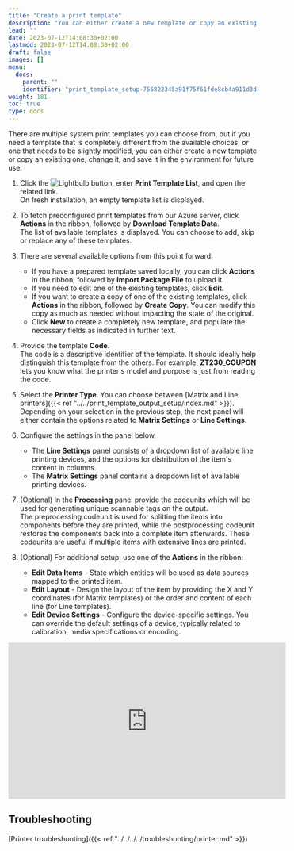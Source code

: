 ```yaml
---
title: "Create a print template"
description: "You can either create a new template or copy an existing one, change it, and save it in the environment for future use."
lead: ""
date: 2023-07-12T14:08:30+02:00
lastmod: 2023-07-12T14:08:30+02:00
draft: false
images: []
menu:
  docs:
    parent: ""
    identifier: "print_template_setup-756822345a91f75f61fde8cb4a911d3d"
weight: 181
toc: true
type: docs
---
```


There are multiple system print templates you can choose from, but if you need a template that is completely different from the available choices, or one that needs to be slightly modified, you can either create a new template or copy an existing one, change it, and save it in the environment for future use. 

1. Click the ![Lightbulb](Lightbulb_icon.PNG) button, enter **Print Template List**, and open the related link.    
   On fresh installation, an empty template list is displayed.
2. To fetch preconfigured print templates from our Azure server, click **Actions** in the ribbon, followed by **Download Template Data**.     
   The list of available templates is displayed. You can choose to add, skip or replace any of these templates.
3. There are several available options from this point forward:   
   - If you have a prepared template saved locally, you can click **Actions** in the ribbon, followed by **Import Package File** to upload it.
   - If you need to edit one of the existing templates, click **Edit**.
   - If you want to create a copy of one of the existing templates, click **Actions** in the ribbon, followed by **Create Copy**. You can modify this copy as much as needed without impacting the state of the original.
   - Click **New** to create a completely new template, and populate the necessary fields as indicated in further text. 

4. Provide the template **Code**.       
   The code is a descriptive identifier of the template. It should ideally help distinguish this template from the others. For example, **ZT230_COUPON** lets you know what the printer's model and purpose is just from reading the code.
5. Select the **Printer Type**. You can choose between [Matrix and Line printers]({{< ref "../../print_template_output_setup/index.md" >}}).      
   Depending on your selection in the previous step, the next panel will either contain the options related to **Matrix Settings** or **Line Settings**.
6. Configure the settings in the panel below.     
   - The **Line Settings** panel consists of a dropdown list of available line printing devices, and the options for distribution of the item's content in columns. 
   - The **Matrix Settings** panel contains a dropdown list of available printing devices.  
7. (Optional) In the **Processing** panel provide the codeunits which will be used for generating unique scannable tags on the output.    
   The preprocessing codeunit is used for splitting the items into components before they are printed, while the postprocessing codeunit restores the components back into a complete item afterwards. These codeunits are useful if multiple items with extensive lines are printed. 
8. (Optional) For additional setup, use one of the **Actions** in the ribbon:   
   - **Edit Data Items** - State which entities will be used as data sources mapped to the printed item. 
   - **Edit Layout** - Design the layout of the item by providing the X and Y coordinates (for Matrix templates) or the order and content of each line (for Line templates). 
   - **Edit Device Settings** - Configure the device-specific settings. You can override the default settings of a device, typically related to calibration, media specifications or encoding.

<iframe width="560" height="315" src="https://www.youtube.com/embed/VKI0MNWorPA" title="YouTube video player" frameborder="0" allow="accelerometer; autoplay; clipboard-write; encrypted-media; gyroscope; picture-in-picture; web-share" allowfullscreen></iframe>

## Troubleshooting 

[Printer troubleshooting]({{< ref "../../../../troubleshooting/printer.md" >}})